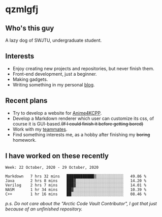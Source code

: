 # qzmlgfj

## Who's this guy

A lazy dog of SWJTU, undergraduate student.

## Interests

* Enjoy creating new projects and repositories, but never finish them.
* Front-end development, just a beginner.
* Making gadgets.
* Writing something in my personal [blog](https://qzmlgfj.ml/blog).

## Recent plans

* Try to develop a website for [Anime4KCPP](https://github.com/TianZerL/Anime4KCPP).
* Develop a Markdown renderer which user can customize its css, of course it is GUI-based.~~(If I could finish  it before getting bored)~~
* Work with my [teammates](https://github.com/SWJTU-Lazy-Dogs).
* Find something interests me, as a hobby after finishing my ~~boring~~ homework.

## I have worked on these recently

<!--START_SECTION:waka-->
```text
Week: 22 October, 2020 - 29 October, 2020

Markdown   7 hrs 32 mins   ████████████▒░░░░░░░░░░░░   49.86 % 
Java       2 hrs 8 mins    ███▓░░░░░░░░░░░░░░░░░░░░░   14.20 % 
Verilog    2 hrs 7 mins    ███▓░░░░░░░░░░░░░░░░░░░░░   14.01 % 
NASM       1 hr 34 mins    ██▓░░░░░░░░░░░░░░░░░░░░░░   10.39 % 
C++        1 hr 16 mins    ██░░░░░░░░░░░░░░░░░░░░░░░   08.46 % 
```
<!--END_SECTION:waka-->

*p.s.  Do not care about the "Arctic Code Vault Contributor", I got that just because of an unfinished repository.*

<!--
**qzmlgfj/qzmlgfj** is a ✨ _special_ ✨ repository because its `README.md` (this file) appears on your GitHub profile.

Here are some ideas to get you started:

- 🔭 I’m currently working on ...
- 🌱 I’m currently learning ...
- 👯 I’m looking to collaborate on ...
- 🤔 I’m looking for help with ...
- 💬 Ask me about ...
- 📫 How to reach me: ...
- 😄 Pronouns: ...
- ⚡ Fun fact: ...
-->
